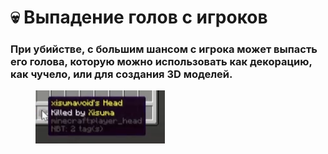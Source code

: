 # 💀 Выпадение голов с игроков

### При убийстве, с большим шансом с игрока может выпасть его голова, которую можно использовать как декорацию, как чучело, или для создания 3D моделей.

<figure><img src="../../.gitbook/assets/image (37).png" alt=""><figcaption></figcaption></figure>
